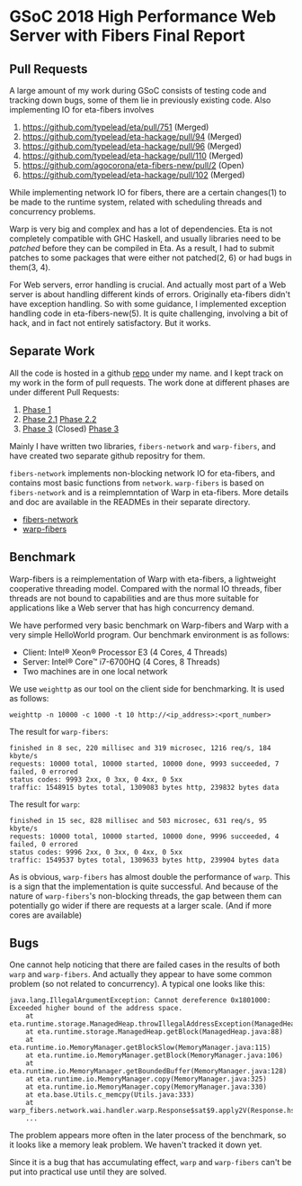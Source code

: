 # GSoC 2018 High Performance Web Server with Fibers Final Report

## Pull Requests

A large amount of my work during GSoC consists of testing code and tracking down bugs, some of them lie in previously existing code. Also implementing IO for eta-fibers involves

1. https://github.com/typelead/eta/pull/751 (Merged)
2. https://github.com/typelead/eta-hackage/pull/94 (Merged)
3. https://github.com/typelead/eta-hackage/pull/96 (Merged)
4. https://github.com/typelead/eta-hackage/pull/110 (Merged)
5. https://github.com/agocorona/eta-fibers-new/pull/2 (Open)
6. https://github.com/typelead/eta-hackage/pull/102 (Merged)


While implementing network IO for fibers, there are a certain changes(1) to be made to the runtime system, related with scheduling threads and concurrency problems.

Warp is very big and complex and has a lot of dependencies. Eta is not completely compatible with GHC Haskell, and usually libraries need to be *patched* before they can be compiled in Eta. As a result, I had to submit patches to some packages that were either not patched(2, 6) or had bugs in them(3, 4).

For Web servers, error handling is crucial. And actually most part of a Web server is about handling different kinds of errors. Originally eta-fibers didn't have exception handling. So with some guidance, I implemented exception handling code in eta-fibers-new(5). It is quite challenging, involving a bit of hack, and in fact not entirely satisfactory. But it works.

## Separate Work

All the code is hosted in a github [repo](https://github.com/ouromoros/eta-gsoc) under my name. and I kept track on my work in the form of pull requests. The work done at different phases are under different Pull Requests:

1. [Phase 1](https://github.com/ouromoros/eta-gsoc/pull/1)
2. [Phase 2.1](https://github.com/ouromoros/eta-gsoc/pull/2)
   [Phase 2.2](https://github.com/ouromoros/eta-gsoc/pull/3)
3. [Phase 3](https://github.com/ouromoros/eta-gsoc/pull/4) (Closed)
   [Phase 3](https://github.com/ouromoros/eta-gsoc/pull/5)

Mainly I have written two libraries, `fibers-network` and `warp-fibers`, and have created two separate github repositry for them.

`fibers-network` implements non-blocking network IO for eta-fibers, and contains most basic functions from `network`. `warp-fibers` is based on `fibers-network` and is a reimplemntation of Warp in eta-fibers. More details and doc are available in the READMEs in their separate directory.

- [fibers-network](https://github.com/ouromoros/fibers-network)
- [warp-fibers](https://github.com/ouromoros/warp-fibers)

## Benchmark

Warp-fibers is a reimplementation of Warp with eta-fibers, a lightweight cooperative threading model. Compared with the normal IO threads, fiber threads are not bound to capabilities and are thus more suitable for applications like a Web server that has high concurrency demand.

We have performed very basic benchmark on Warp-fibers and Warp with a very simple HelloWorld program. Our benchmark environment is as follows:

- Client: Intel® Xeon® Processor E3 (4 Cores, 4 Threads)
- Server: Intel® Core™ i7-6700HQ (4 Cores, 8 Threads)
- Two machines are in one local network

We use `weighttp` as our tool on the client side for benchmarking. It is used as follows:

```
weighttp -n 10000 -c 1000 -t 10 http://<ip_address>:<port_number>
```

The result for `warp-fibers`:

```
finished in 8 sec, 220 millisec and 319 microsec, 1216 req/s, 184 kbyte/s
requests: 10000 total, 10000 started, 10000 done, 9993 succeeded, 7 failed, 0 errored
status codes: 9993 2xx, 0 3xx, 0 4xx, 0 5xx
traffic: 1548915 bytes total, 1309083 bytes http, 239832 bytes data
```

The result for `warp`:

```
finished in 15 sec, 828 millisec and 503 microsec, 631 req/s, 95 kbyte/s
requests: 10000 total, 10000 started, 10000 done, 9996 succeeded, 4 failed, 0 errored
status codes: 9996 2xx, 0 3xx, 0 4xx, 0 5xx
traffic: 1549537 bytes total, 1309633 bytes http, 239904 bytes data
```

As is obvious, `warp-fibers` has almost double the performance of `warp`. This is a sign that the implementation is quite successful. And because of the nature of `warp-fibers`'s non-blocking threads, the gap between them can potentially go wider if there are requests at a larger scale. (And if more cores are available)

## Bugs

One cannot help noticing that there are failed cases in the results of both `warp` and `warp-fibers`. And actually they appear to have some common problem (so not related to concurrency). A typical one looks like this:

```
java.lang.IllegalArgumentException: Cannot dereference 0x1801000: Exceeded higher bound of the address space.
	at eta.runtime.storage.ManagedHeap.throwIllegalAddressException(ManagedHeap.java:103)
	at eta.runtime.storage.ManagedHeap.getBlock(ManagedHeap.java:88)
	at eta.runtime.io.MemoryManager.getBlockSlow(MemoryManager.java:115)
	at eta.runtime.io.MemoryManager.getBlock(MemoryManager.java:106)
	at eta.runtime.io.MemoryManager.getBoundedBuffer(MemoryManager.java:128)
	at eta.runtime.io.MemoryManager.copy(MemoryManager.java:325)
	at eta.runtime.io.MemoryManager.copy(MemoryManager.java:330)
	at eta.base.Utils.c_memcpy(Utils.java:333)
	at warp_fibers.network.wai.handler.warp.Response$sat$9.apply2V(Response.hs)
    ...
```

The problem appears more often in the later process of the benchmark, so it looks like a memory leak problem. We haven't tracked it down yet.

Since it is a bug that has accumulating effect, `warp` and `warp-fibers` can't be put into practical use until they are solved.
